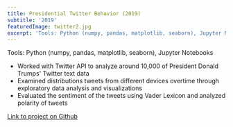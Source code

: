 ```yaml
---
title: Presidential Twitter Behavior (2019)
subtitle: '2019'
featuredImage: twitter2.jpg
excerpt: 'Tools: Python (numpy, pandas, matplotlib, seaborn), Jupyter Notebooks'
---
```

Tools: Python (numpy, pandas, matplotlib, seaborn), Jupyter Notebooks

* Worked with Twitter API to analyze around 10,000 of President Donald Trumps' Twitter text data 
* Examined distributions tweets from different devices overtime through exploratory data analysis and visualizations
* Evaluated the sentiment of the tweets using Vader Lexicon and analyzed polarity of tweets

[Link to project on Github](https://github.com/cheahannah/presidential-twitter-behavior/tree/master)

